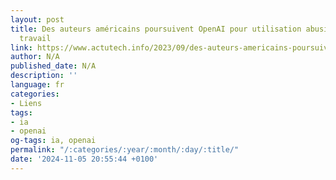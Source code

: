 ```yaml
---
layout: post
title: Des auteurs américains poursuivent OpenAI pour utilisation abusive de leur
  travail
link: https://www.actutech.info/2023/09/des-auteurs-americains-poursuivent.html
author: N/A
published_date: N/A
description: ''
language: fr
categories:
- Liens
tags:
- ia
- openai
og-tags: ia, openai
permalink: "/:categories/:year/:month/:day/:title/"
date: '2024-11-05 20:55:44 +0100'
---
```

